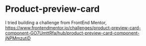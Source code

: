 # Product-preview-card
I tried building a challenge from FrontEnd Mentor, https://www.frontendmentor.io/challenges/product-preview-card-component-GO7UmttRfa/hub/product-preview-card-component-jNPMmzutiD
